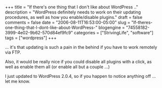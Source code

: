 +++
title = "If there's one thing that I don't like about WordPress .."
description = "WordPress definitely needs to work on their updating procedures, as well as how you enable/disable plugins."
draft = false
comments = false
date = "2006-08-11T16:53:00-05:00"
slug = "If-theres-one-thing-that-I-dont-like-about-WordPress-"
blogengine = "74558182-3999-4e02-9b62-570d84ef9fc9"
categories = ["StrivingLife", "software"]
tags = ["wordpress"]
+++

<p>
... it&#39;s that updating is such a pain in the behind if you have to work remotely via FTP.<!--more--><!--adsense-->
</p>
<p>
Also, it would be really nice if you could disable all plugins with a click, as well as enable them all (or enable all but a couple ...)
</p>
<p>
I just updated to WordPress 2.0.4, so if you happen to notice anything off ... let me know.
</p>

